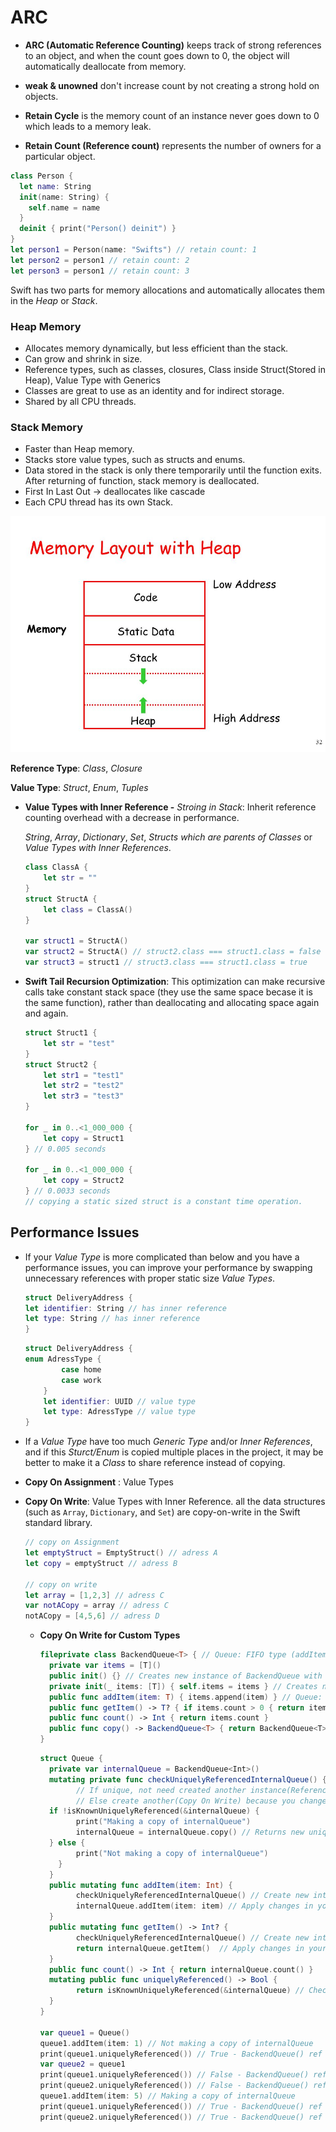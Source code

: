 # ARC

- **ARC (Automatic Reference Counting)** keeps track of strong references to an object, and when the count goes down to 0, the object will automatically deallocate from memory.

- **weak & unowned** don't increase count by not creating a strong hold on objects.

- **Retain Cycle** is the memory count of an instance never goes down to 0 which leads to a memory leak.

- **Retain Count (Reference count)** represents the number of owners for a particular object.

```swift
class Person {
  let name: String
  init(name: String) {
    self.name = name
  }
  deinit { print("Person() deinit") }
}
let person1 = Person(name: "Swifts") // retain count: 1
let person2 = person1 // retain count: 2
let person3 = person1 // retain count: 3
```

Swift has two parts for memory allocations and automatically allocates them in the *Heap* or *Stack*.

### **Heap Memory**

- Allocates memory dynamically, but less efficient than the stack.
- Can grow and shrink in size.
- Reference types, such as classes, closures, Class inside Struct(Stored in Heap), Value Type with Generics
- Classes are great to use as an identity and for indirect storage.
- Shared by all CPU threads.

### **Stack Memory**

- Faster than Heap memory.
- Stacks store value types, such as structs and enums.
- Data stored in the stack is only there temporarily until the function exits. After returning of function, stack memory is deallocated.
- First In Last Out -> deallocates like cascade
- Each CPU thread has its own Stack.

<img src=".\Assets\stack-heap.png" alt="stack-heap" style="zoom: 80%;" />



**Reference Type**: *Class*, *Closure*

**Value Type**: *Struct*, *Enum*, *Tuples*

- **Value Types with Inner Reference -** *Stroing in Stack*: Inherit reference counting overhead with a decrease in performance.

  *String*, *Array*, *Dictionary*, *Set*, *Structs which are parents of Classes* or *Value Types with Inner References*.

    ```swift
    class ClassA {
        let str = ""
    }
    struct StructA {
        let class = ClassA()
    }
   
    var struct1 = StructA()
    var struct2 = StructA() // struct2.class === struct1.class = false
    var struct3 = struct1 // struct3.class === struct1.class = true
   
    ```

- **Swift Tail Recursion Optimization**: This optimization can make recursive calls take constant stack space (they use the same space becase it is the same function), rather than deallocating and allocating space again and again.

  ```swift
  struct Struct1 {
      let str = "test"
  }
  struct Struct2 {
      let str1 = "test1"
      let str2 = "test2"
      let str3 = "test3"
  }
 
  for _ in 0..<1_000_000 {
      let copy = Struct1
  } // 0.005 seconds
 
  for _ in 0..<1_000_000 {
      let copy = Struct2
  } // 0.0033 seconds
  // copying a static sized struct is a constant time operation.
  ```



## Performance Issues

- If your *Value Type* is more complicated than below and you have a performance issues, you can improve your performance by swapping unnecessary references with proper static size *Value Types*.

  ```swift
  struct DeliveryAddress {
  let identifier: String // has inner reference
  let type: String // has inner reference
  }
  ```

  ```swift
  struct DeliveryAddress {
  enum AdressType {
          case home
          case work
      }
      let identifier: UUID // value type
      let type: AdressType // value type
  }
  ```

- If a *Value Type* have too much *Generic Type* and/or *Inner References*, and if this *Sturct/Enum* is copied multiple places in the project, it may be better to make it a *Class* to share reference instead of copying.

- **Copy On Assignment** : Value Types

- **Copy On Write**: Value Types with Inner Reference. all the data structures (such as `Array`, `Dictionary`, and `Set`) are copy-on-write in the Swift standard library.
  ```swift
  // copy on Assignment
  let emptyStruct = EmptyStruct() // adress A
  let copy = emptyStruct // adress B
 
  // copy on write
  let array = [1,2,3] // adress C
  var notACopy = array // adress C
  notACopy = [4,5,6] // adress D
  ```

  - **Copy On Write for Custom Types**

    ```swift
    fileprivate class BackendQueue<T> { // Queue: FIFO type (addItem-getItem)
      private var items = [T]()
      public init() {} // Creates new instance of BackendQueue with empty array.
      private init(_ items: [T]) { self.items = items } // Creates new instance of BackendQueue with current items array.
      public func addItem(item: T) { items.append(item) } // Queue: adds in the end of list.
      public func getItem() -> T? { if items.count > 0 { return items.remove(at: 0) } else { return nil } }  // Queue: gets first item in the list. O(n).
      public func count() -> Int { return items.count }
      public func copy() -> BackendQueue<T> { return BackendQueue<T>(items) } // Returns new unique instance of BackendQueue<T>
    }
    ```

    ```swift
    struct Queue {
      private var internalQueue = BackendQueue<Int>()
      mutating private func checkUniquelyReferencedInternalQueue() {
            // If unique, not need created another instance(Reference to the same pointer will cause less memory allocation.).
            // Else create another(Copy On Write) because you change values inside queue.
      if !isKnownUniquelyReferenced(&internalQueue) {
            print("Making a copy of internalQueue")
            internalQueue = internalQueue.copy() // Returns new unique instance of BackendQueue<T>
      } else {
            print("Not making a copy of internalQueue")
        }
      }
      public mutating func addItem(item: Int) {
            checkUniquelyReferencedInternalQueue() // Create new internalQueue if Copy On Write
            internalQueue.addItem(item: item) // Apply changes in your new copied instance.
      }
      public mutating func getItem() -> Int? {
            checkUniquelyReferencedInternalQueue() // Create new internalQueue if Copy On Write
            return internalQueue.getItem()  // Apply changes in your new copied instance.
      }
      public func count() -> Int { return internalQueue.count() }
      mutating public func uniquelyReferenced() -> Bool {
            return isKnownUniquelyReferenced(&internalQueue) // Check if your Queue is unique or not.
      }
    }

    var queue1 = Queue()
    queue1.addItem(item: 1) // Not making a copy of internalQueue
    print(queue1.uniquelyReferenced()) // True - BackendQueue() ref count: 1 (queue1.internalQueue)
    var queue2 = queue1
    print(queue1.uniquelyReferenced()) // False - BackendQueue() ref count: 2 (queue2.internalQueue, queue1.internalQueue)
    print(queue2.uniquelyReferenced()) // False - BackendQueue() ref count: 2 (queue2.internalQueue, queue1.internalQueue)
    queue1.addItem(item: 5) // Making a copy of internalQueue
    print(queue1.uniquelyReferenced()) // True - BackendQueue() ref count: 1 (queue1.internalQueue)
    print(queue2.uniquelyReferenced()) // True - BackendQueue() ref count: 1 (queue2.internalQueue)
    ```
